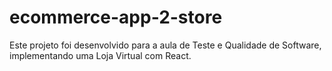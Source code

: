 # ecommerce-app-2-store
Este projeto foi desenvolvido para a aula de Teste e Qualidade de Software, implementando uma Loja Virtual com React.
